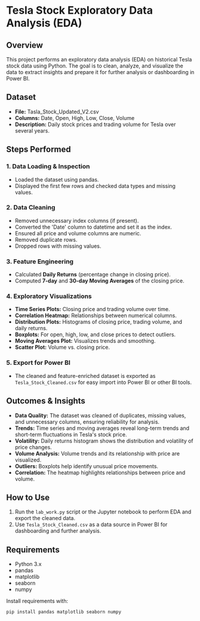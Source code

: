 # Tesla Stock Exploratory Data Analysis (EDA)

## Overview
This project performs an exploratory data analysis (EDA) on historical Tesla stock data using Python. The goal is to clean, analyze, and visualize the data to extract insights and prepare it for further analysis or dashboarding in Power BI.

## Dataset
- **File:** Tasla_Stock_Updated_V2.csv
- **Columns:** Date, Open, High, Low, Close, Volume
- **Description:** Daily stock prices and trading volume for Tesla over several years.

## Steps Performed

### 1. Data Loading & Inspection
- Loaded the dataset using pandas.
- Displayed the first few rows and checked data types and missing values.

### 2. Data Cleaning
- Removed unnecessary index columns (if present).
- Converted the 'Date' column to datetime and set it as the index.
- Ensured all price and volume columns are numeric.
- Removed duplicate rows.
- Dropped rows with missing values.

### 3. Feature Engineering
- Calculated **Daily Returns** (percentage change in closing price).
- Computed **7-day** and **30-day Moving Averages** of the closing price.

### 4. Exploratory Visualizations
- **Time Series Plots:** Closing price and trading volume over time.
- **Correlation Heatmap:** Relationships between numerical columns.
- **Distribution Plots:** Histograms of closing price, trading volume, and daily returns.
- **Boxplots:** For open, high, low, and close prices to detect outliers.
- **Moving Averages Plot:** Visualizes trends and smoothing.
- **Scatter Plot:** Volume vs. closing price.

### 5. Export for Power BI
- The cleaned and feature-enriched dataset is exported as `Tesla_Stock_Cleaned.csv` for easy import into Power BI or other BI tools.

## Outcomes & Insights
- **Data Quality:** The dataset was cleaned of duplicates, missing values, and unnecessary columns, ensuring reliability for analysis.
- **Trends:** Time series and moving averages reveal long-term trends and short-term fluctuations in Tesla's stock price.
- **Volatility:** Daily returns histogram shows the distribution and volatility of price changes.
- **Volume Analysis:** Volume trends and its relationship with price are visualized.
- **Outliers:** Boxplots help identify unusual price movements.
- **Correlation:** The heatmap highlights relationships between price and volume.

## How to Use
1. Run the `lab_work.py` script or the Jupyter notebook to perform EDA and export the cleaned data.
2. Use `Tesla_Stock_Cleaned.csv` as a data source in Power BI for dashboarding and further analysis.

## Requirements
- Python 3.x
- pandas
- matplotlib
- seaborn
- numpy

Install requirements with:
```bash
pip install pandas matplotlib seaborn numpy
```
